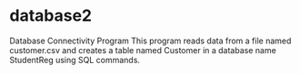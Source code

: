 # database2
Database Connectivity Program
This program reads data from a file named customer.csv and creates a table named Customer in a database name StudentReg using SQL commands.
